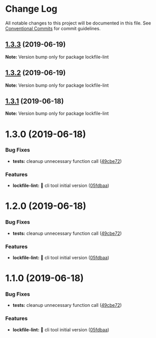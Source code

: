 # Change Log

All notable changes to this project will be documented in this file.
See [Conventional Commits](https://conventionalcommits.org) for commit guidelines.

## [1.3.3](https://github.com/lirantal/lockfile-lint/compare/lockfile-lint@1.3.2...lockfile-lint@1.3.3) (2019-06-19)

**Note:** Version bump only for package lockfile-lint





## [1.3.2](https://github.com/lirantal/lockfile-lint/compare/lockfile-lint@1.3.1...lockfile-lint@1.3.2) (2019-06-19)

**Note:** Version bump only for package lockfile-lint





## [1.3.1](https://github.com/lirantal/lockfile-lint/tree/master/packages/lockfile-lint/compare/lockfile-lint@1.3.0...lockfile-lint@1.3.1) (2019-06-18)

**Note:** Version bump only for package lockfile-lint





# 1.3.0 (2019-06-18)


### Bug Fixes

* **tests:** cleanup unnecessary function call ([49cbe72](https://github.com/lirantal/lockfile-lint/tree/master/packages/lockfile-lint/commit/49cbe72))


### Features

* **lockfile-lint:** 🎉 cli tool initial version ([05fdbaa](https://github.com/lirantal/lockfile-lint/tree/master/packages/lockfile-lint/commit/05fdbaa))





# 1.2.0 (2019-06-18)


### Bug Fixes

* **tests:** cleanup unnecessary function call ([49cbe72](https://github.com/lirantal/lockfile-lint/tree/master/packages/lockfile-lint/commit/49cbe72))


### Features

* **lockfile-lint:** 🎉 cli tool initial version ([05fdbaa](https://github.com/lirantal/lockfile-lint/tree/master/packages/lockfile-lint/commit/05fdbaa))





# 1.1.0 (2019-06-18)


### Bug Fixes

* **tests:** cleanup unnecessary function call ([49cbe72](https://github.com/lirantal/lockfile-lint/tree/master/packages/lockfile-lint/commit/49cbe72))


### Features

* **lockfile-lint:** 🎉 cli tool initial version ([05fdbaa](https://github.com/lirantal/lockfile-lint/tree/master/packages/lockfile-lint/commit/05fdbaa))
